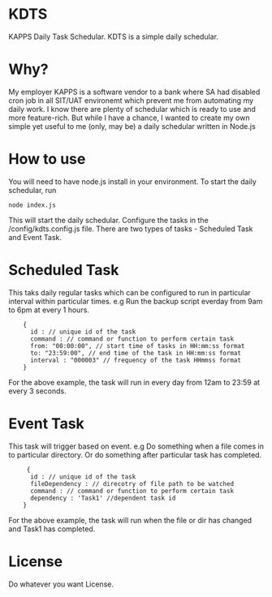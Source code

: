 # KDTS
KAPPS Daily Task Schedular. KDTS is a simple daily schedular.

# Why?
My employer KAPPS is a software vendor to a bank where SA had disabled cron job in all SIT/UAT environemt which prevent me from automating my daily work.
I know there are plenty of schedular which is ready to use and more feature-rich. But while I have a chance, I wanted to create my own simple yet useful to me (only, may be) a daily schedular written in Node.js

# How to use
You will need to have node.js install in your environment. To start the daily schedular, run

	node index.js

This will start the daily schedular. 
Configure the tasks in the /config/kdts.config.js file. There are two types of tasks - Scheduled Task and Event Task.

# Scheduled Task
This taks daily regular tasks which can be configured to run in particular interval within particular times.
e.g Run the backup script everday from 9am to 6pm at every 1 hours.

	    {
          id : // unique id of the task
          command : // command or function to perform certain task
          from: "00:00:00", // start time of tasks in HH:mm:ss format
          to: "23:59:00", // end time of the task in HH:mm:ss format
          interval : "000003" // frequency of the task HHmmss format
        }

For the above example, the task will run in every day from 12am to 23:59 at every 3 seconds.

# Event Task
This task will trigger based on event. e.g Do something when a file comes in to particular directory. Or do something after particular task has completed.

	     {
          id : // unique id of the task
          fileDependency : // direcotry of file path to be watched
          command : // command or function to perform certain task
          dependency : 'Task1' //dependent task id
        }

For the above example, the task will run when the file or dir has changed and Task1 has completed.

# License
Do whatever you want License.
